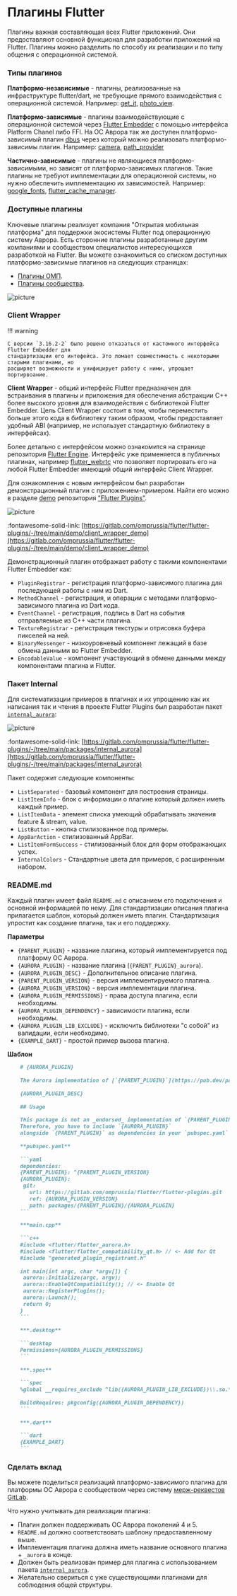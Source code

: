 # Плагины Flutter

Плагины важная составляющая всех Flutter приложений.
Они предоставляют основной функционал для разработки приложений на Flutter.
Плагины можно разделить по способу их реализации и по типу общения с операционной системой.

### Типы плагинов

**Платформо-независимые** - плагины, реализованные на инфраструктуре flutter/dart,
не требующие прямого взаимодействия с операционной системой. Например:
[get_it](https://pub.dev/packages/get_it),
[photo_view](https://pub.dev/packages/photo_view).

**Платформо-зависимые** - плагины взаимодействующие с операционной системой через [Flutter Embedder](./components.md#flutter-embedder)
с помощью интерфейса Platform Chanel либо FFI.
На ОС Аврора так же доступен платформо-зависимый плагин [dbus](https://pub.dev/packages/dbus)
через который можно реализовать платформо-зависимы плагин. Например:
[camera](https://pub.dev/packages/camera),
[path_provider](https://pub.dev/packages/path_provider)

**Частично-зависимые** - плагины не являющиеся платформо-зависимыми, но зависят от платформо-зависимых плагинов.
Такие плагины не требуют имплементации для операционной системы, но нужно обеспечить имплементацию их зависимостей.
Например:
[google_fonts](https://pub.dev/packages/google_fonts),
[flutter_cache_manager](https://pub.dev/packages/flutter_cache_manager).

### Доступные плагины

Ключевые плагины реализует компания "Открытая мобильная платформа" для поддержки экосистемы Flutter под операционную систему Аврора.
Есть сторонние плагины разработанные другим компаниями и сообществом специалистов интересующихся разработкой на Flutter.
Вы можете ознакомиться со списком доступных платформо-зависимые плагинов на следующих страницах:

- [Плагины ОМП](../support/omp.md).
- [Плагины сообщества](../support/community.md).

![picture](../assets/images/structure/preview_plugins.png)

### Client Wrapper

!!! warning

    С версии `3.16.2-2` было решено отказаться от кастомного интерфейса Flutter Embedder для
    стандартизации его интефейса. Это ломает совместимость с некоторыми старыми плагинами, но
    расширяет возможности и унифицирует работу с ними, упрощает портирвоание.

**Client Wrapper** - общий интерфейс Flutter предназначен для встраивания в плагины и приложения для обеспечения абстракции C++ более
высокого уровня для взаимодействия с библиотекой Flutter Embedder. Цель Client Wrapper состоит в том, чтобы переместить больше этого
кода в библиотеку таким образом, чтобы предоставляет удобный ABI (например, не использует стандартную библиотеку в интерфейсах).

Более детально с интерфейсом можно ознакомится на странице репозитория [Flutter Engine](https://github.com/flutter/engine/blob/ba3a70ce7722f4b23f4439e1d06dd1a61f20f581/shell/platform/common/client_wrapper/README).
Интерфейс уже применяется в публичных плагинах, например [flutter_webrtc](https://pub.dev/packages/flutter_webrtc) что позволяет
портировать его на любой Flutter Embedder имеющий общий интерфейс Client Wrapper.

Для ознакомления с новым интерфейсом был разработан демонстрационный плагин с приложением-примером.
Найти его можно в разделе [demo](https://gitlab.com/omprussia/flutter/flutter-plugins/-/tree/main/demo)
репозитория ["Flutter Plugins"](https://gitlab.com/omprussia/flutter/flutter-plugins).

![picture](../assets/images/structure/preview_client_wrapper.png)

:fontawesome-solid-link: [https://gitlab.com/omprussia/flutter/flutter-plugins/-/tree/main/demo/client_wrapper_demo](https://gitlab.com/omprussia/flutter/flutter-plugins/-/tree/main/demo/client_wrapper_demo)

Демонстрационный плагин отображает работу с такими компонентами Flutter Embedder как:

- `PluginRegistrar` - регистрация платформо-зависимого плагина для последующей работы с ним из Dart.
- `MethodChannel` - регистрация, и операции с методами платформо-зависимого плагина из Dart кода.
- `EventChannel` - регистрация, подпись в Dart на события отправляемые из С++ части плагина.
- `TextureRegistrar` - регистрация текстуры и отрисовка буфера пикселей на ней.
- `BinaryMessenger` - низкоуровневый компонент лежащий в базе обмена данными во Flutter Embedder.
- `EncodableValue` - компонент участвующий в обмене данными между компонентами плагина и Flutter.

### Пакет Internal

Для систематизации примеров в плагинах и их упрощению как их написания так и чтения в проекте Flutter Plugins был разработан пакет
[`internal_aurora`](https://gitlab.com/omprussia/flutter/flutter-plugins/-/tree/main/packages/internal_aurora):

![picture](../assets/images/structure/preview_internal.png)

:fontawesome-solid-link:
[https://gitlab.com/omprussia/flutter/flutter-plugins/-/tree/main/packages/internal_aurora](https://gitlab.com/omprussia/flutter/flutter-plugins/-/tree/main/packages/internal_aurora)

Пакет содержит следующие компоненты:

- `ListSeparated` - базовый компонент для построения страницы.
- `ListItemInfo` - блок с информации о плагине который должен иметь каждый пример.
- `ListItemData` - элемент списка умеющий обрабатывать значения feature & stream, value.
- `ListButton` - кнопка стилизованное под примеры.
- `AppBarAction` - стилизованный AppBar.
- `ListItemFormSuccess` - стилизованный блок для форм отображающих успех.
- `InternalColors` - Стандартные цвета для примеров, с расширенным набором.

### README.md

Каждый плагин имеет файл `README.md` с описанием его подключения и основной информацией по нему.
Для стандартизации описания плагина прилагается шаблон, который должен иметь плагин.
Стандартизация упростит как создание плагина, так и его поддержку.

**Параметры**

* `{PARENT_PLUGIN}` - название плагина, который имплементируется под платформу ОС Аврора.
* `{AURORA_PLUGIN}` - название плагина (`{PARENT_PLUGIN}_aurora`).
* `{AURORA_PLUGIN_DESC}` - Дополнительное описание плагина.
* `{PARENT_PLUGIN_VERSION}` - версия имплементируемого плагина.
* `{AURORA_PLUGIN_VERSION}` - версия имплементации плагина.
* `{AURORA_PLUGIN_PERMISSIONS}` - права доступа плагина, если необходимы.
* `{AURORA_PLUGIN_DEPENDENCY}` - зависимости плагина, если необходимы.
* `{AURORA_PLUGIN_LIB_EXCLUDE}` - исключить библиотеки "с собой" из валидации, если необходимо.
* `{EXAMPLE_DART}` - простой пример вызова плагина.

**Шаблон**

```markdown
    # {AURORA_PLUGIN}
    
    The Aurora implementation of [`{PARENT_PLUGIN}`](https://pub.dev/packages/{PARENT_PLUGIN}).
    
    {AURORA_PLUGIN_DESC}
    
    ## Usage
    
    This package is not an _endorsed_ implementation of `{PARENT_PLUGIN}`.
    Therefore, you have to include `{AURORA_PLUGIN}`
    alongside `{PARENT_PLUGIN}` as dependencies in your `pubspec.yaml` file.
    
    **pubspec.yaml**
    
    ```yaml
    dependencies:
    {PARENT_PLUGIN}: ^{PARENT_PLUGIN_VERSION}
    {AURORA_PLUGIN}:
     git:
       url: https://gitlab.com/omprussia/flutter/flutter-plugins.git
       ref: {AURORA_PLUGIN_VERSION}
       path: packages/{PARENT_PLUGIN}/{AURORA_PLUGIN}
    ```
    
    ***main.cpp**
    
    ```c++
    #include <flutter/flutter_aurora.h>
    #include <flutter/flutter_compatibility_qt.h> // <- Add for Qt
    #include "generated_plugin_registrant.h"
    
    int main(int argc, char *argv[]) {
     aurora::Initialize(argc, argv);
     aurora::EnableQtCompatibility(); // <- Enable Qt
     aurora::RegisterPlugins();
     aurora::Launch();
     return 0;
    }
    ```
    
    ***.desktop**
    
    ```desktop
    Permissions={AURORA_PLUGIN_PERMISSIONS}
    ```
    
    ***.spec**
    
    ```spec
    %global __requires_exclude ^lib({AURORA_PLUGIN_LIB_EXCLUDE})\\.so.*$
    
    BuildRequires: pkgconfig({AURORA_PLUGIN_DEPENDENCY})
    ```
    
    ***.dart**
    
    ```dart
    {EXAMPLE_DART}
    ```
```

### Сделать вклад

Вы можете поделиться реализаций платформо-зависимого плагина для платформы ОС Аврора с сообществом через систему
[мерж-реквестов GitLab](https://gitlab.com/omprussia/flutter/flutter-plugins/-/merge_requests).

Что нужно учитывать для реализации плагина:

- Плагин должен поддерживать ОС Аврора поколений 4 и 5.
- `README.md` должно соответствовать шаблону предоставленному выше.
- Имплементация плагина должна иметь название основного плагина + `_aurora` в конце.
- Должен быть реализован пример для плагина с использованием пакета [`internal_aurora`](https://gitlab.com/omprussia/flutter/flutter-plugins/-/tree/main/packages/internal_aurora).
- Желательно свериться с уже существующими плагинами для соблюдения общей структуры.
